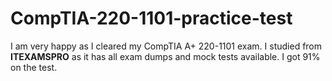 # CompTIA-220-1101-practice-test
I am very happy as I cleared my CompTIA A+ 220-1101 exam. I studied from **ITEXAMSPRO** as it has all exam dumps and mock tests available. I got 91% on the test.
